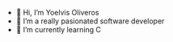 - 👋 Hi, I’m Yoelvis Oliveros
- 👀 I’m a really pasionated software developer
- 🌱 I’m currently learning C

<!---
yoliveros/yoliveros is a ✨ special ✨ repository because its `README.md` (this file) appears on your GitHub profile.
You can click the Preview link to take a look at your changes.
--->
